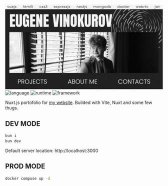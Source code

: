 [![me](preview.png)](https://eugevin.dev)
![language](https://img.shields.io/badge/language-typescript-blue)
![runtime](https://img.shields.io/badge/bun_version-%3E%3D1.1.33-orange)
![framework](https://img.shields.io/badge/framework-nuxtjs-green)

Nuxt.js portofolio for [my website](https://eugevin.dev). Builded with Vite, Nuxt and some few thugs.

## DEV MODE

```bash
bun i
bun dev
```

Default server location: http://localhost:3000

## PROD MODE

```bash
docker compose up -d
```
